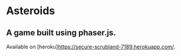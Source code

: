 # Asteroids

## A game built using phaser.js.

Available on [heroku]https://secure-scrubland-7189.herokuapp.com/.
